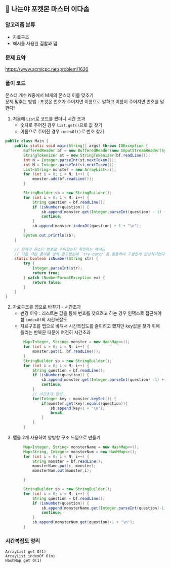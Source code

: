 ## 🌱 나는야 포켓몬 마스터 이다솜

### 알고리즘 분류

- 자료구조
- 해시를 사용한 집합과 맵

### 문제 요약

https://www.acmicpc.net/problem/1620

### 풀이 코드

몬스터 개수 N중에서 M개의 몬스터 이름 맞추기  
문제 맞추는 방법 : 포켓몬 번호가 주어지면 이름으로 말하고 이름이 주어지면 번호를 말한다!

1. 처음에 `List`로 코드를 짰더니 시간 초과
   - 숫자로 주어진 경우 `list.get()`으로 값 찾기
   - 이름으로 주어진 경우 `indexOf()`로 번호 찾기

```java
public class Main {
    public static void main(String[] args) throws IOException {
        BufferedReader bf = new BufferedReader(new InputStreamReader(System.in));
        StringTokenizer st = new StringTokenizer(bf.readLine());
        int N = Integer.parseInt(st.nextToken());
        int M = Integer.parseInt(st.nextToken());
        List<String> monster = new ArrayList<>();
        for (int i = 0; i < N; i++) {
            monster.add(bf.readLine());
        }

        StringBuilder sb = new StringBuilder();
        for (int i = 0; i < M; i++) {
            String question = bf.readLine();
            if (isNumber(question)) {
                sb.append(monster.get(Integer.parseInt(question) - 1) + "\n");
                continue;
            }
            sb.append(monster.indexOf(question) + 1 + "\n");
        }
        System.out.println(sb);
    }

    // 문제가 몬스터 번호로 주어졌는지 확인하는 메서드
    // 다른 사람 풀이를 살짝 참고했는데 `try-catch`를 활용하여 구성한게 인상적이었다
    static boolean isNumber(String str) {
        try {
            Integer.parseInt(str);
            return true;
        } catch (NumberFormatException ex) {
            return false;
        }
    }
}
```

2. 자료구조를 맵으로 바꾸기 - 시간초과
   - 변경 이유 : 리스트는 값을 통해 번호를 찾으려고 하는 경우 인덱스로 접근해야함 `indexOf`의 시간복잡도
   - 자료구조를 맵으로 바꿔서 시간복잡도를 줄이려고 했지만 key값을 찾기 위해 돌리는 반복문 때문에 여전히 시간초과

```java
        Map<Integer, String> monster = new HashMap<>();
        for (int i = 0; i < N; i++) {
            monster.put(i, bf.readLine());
        }
        StringBuilder sb = new StringBuilder();
        for (int i = 0; i < M; i++) {
            String question = bf.readLine();
            if (isNumber(question)) {
                sb.append(monster.get(Integer.parseInt(question) -1) + "\n");
                continue;
            }
            // 시간초과 원인
            for(Integer key : monster.keySet()) {
                if(monster.get(key).equals(question)){
                    sb.append(key+1 + "\n");
                    break;
                }
            }
        }
```

3. 맵을 2개 사용하여 양방향 구조 느낌으로 만들기

```java
        Map<Integer, String> monsterName = new HashMap<>();
        Map<String, Integer> monsterNum = new HashMap<>();
        for (int i = 0; i < N; i++) {
            String monster = bf.readLine();
            monsterName.put(i, monster);
            monsterNum.put(monster,i);

        }

        StringBuilder sb = new StringBuilder();
        for (int i = 0; i < M; i++) {
            String question = bf.readLine();
            if (isNumber(question)) {
                sb.append(monsterName.get(Integer.parseInt(question)-1) + "\n");
                continue;
            }
            sb.append(monsterNum.get(question)+1 + "\n");
        }
```

### 시간복잡도 정리

```
ArrayList get O(1)
ArrayList indexOf O(n)
HashMap get O(1)
```
